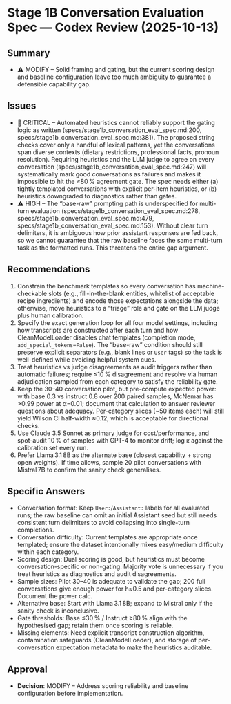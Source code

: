 # Stage 1B Conversation Evaluation Spec — Codex Review (2025-10-13)

## Summary
- ⚠️ MODIFY – Solid framing and gating, but the current scoring design and baseline configuration leave too much ambiguity to guarantee a defensible capability gap.

## Issues
- 🚨 CRITICAL – Automated heuristics cannot reliably support the gating logic as written (specs/stage1b_conversation_eval_spec.md:200, specs/stage1b_conversation_eval_spec.md:381). The proposed string checks cover only a handful of lexical patterns, yet the conversations span diverse contexts (dietary restrictions, professional facts, pronoun resolution). Requiring heuristics and the LLM judge to agree on every conversation (specs/stage1b_conversation_eval_spec.md:247) will systematically mark good conversations as failures and makes it impossible to hit the ≥80 % agreement gate. The spec needs either (a) tightly templated conversations with explicit per-item heuristics, or (b) heuristics downgraded to diagnostics rather than gates.
- ⚠️ HIGH – The “base-raw” prompting path is underspecified for multi-turn evaluation (specs/stage1b_conversation_eval_spec.md:278, specs/stage1b_conversation_eval_spec.md:479, specs/stage1b_conversation_eval_spec.md:153). Without clear turn delimiters, it is ambiguous how prior assistant responses are fed back, so we cannot guarantee that the raw baseline faces the same multi-turn task as the formatted runs. This threatens the entire gap argument.

## Recommendations
1. Constrain the benchmark templates so every conversation has machine-checkable slots (e.g., fill-in-the-blank entities, whitelist of acceptable recipe ingredients) and encode those expectations alongside the data; otherwise, move heuristics to a “triage” role and gate on the LLM judge plus human calibration.
2. Specify the exact generation loop for all four model settings, including how transcripts are constructed after each turn and how CleanModelLoader disables chat templates (completion mode, `add_special_tokens=False`). The “base-raw” condition should still preserve explicit separators (e.g., blank lines or `User` tags) so the task is well-defined while avoiding helpful system cues.
3. Treat heuristics vs judge disagreements as audit triggers rather than automatic failures; require ≤10 % disagreement and resolve via human adjudication sampled from each category to satisfy the reliability gate.
4. Keep the 30–40 conversation pilot, but pre-compute expected power: with base 0.3 vs instruct 0.8 over 200 paired samples, McNemar has >0.99 power at α=0.01; document that calculation to answer reviewer questions about adequacy. Per-category slices (~50 items each) will still yield Wilson CI half-width ≈0.12, which is acceptable for directional checks.
5. Use Claude 3.5 Sonnet as primary judge for cost/performance, and spot-audit 10 % of samples with GPT-4 to monitor drift; log κ against the calibration set every run.
6. Prefer Llama 3.1 8B as the alternate base (closest capability + strong open weights). If time allows, sample 20 pilot conversations with Mistral 7B to confirm the sanity check generalises.

## Specific Answers
- Conversation format: Keep `User:`/`Assistant:` labels for all evaluated runs; the raw baseline can omit an initial Assistant seed but still needs consistent turn delimiters to avoid collapsing into single-turn completions.
- Conversation difficulty: Current templates are appropriate once templated; ensure the dataset intentionally mixes easy/medium difficulty within each category.
- Scoring design: Dual scoring is good, but heuristics must become conversation-specific or non-gating. Majority vote is unnecessary if you treat heuristics as diagnostics and audit disagreements.
- Sample sizes: Pilot 30–40 is adequate to validate the gap; 200 full conversations give enough power for h≈0.5 and per-category slices. Document the power calc.
- Alternative base: Start with Llama 3.1 8B; expand to Mistral only if the sanity check is inconclusive.
- Gate thresholds: Base ≤30 % / Instruct ≥80 % align with the hypothesised gap; retain them once scoring is reliable.
- Missing elements: Need explicit transcript construction algorithm, contamination safeguards (CleanModelLoader), and storage of per-conversation expectation metadata to make the heuristics auditable.

## Approval
- **Decision**: MODIFY – Address scoring reliability and baseline configuration before implementation.
